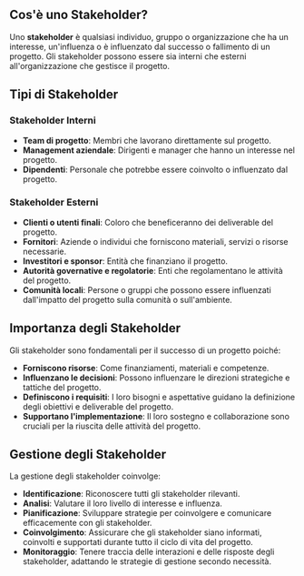
## Cos'è uno Stakeholder?
Uno **stakeholder** è qualsiasi individuo, gruppo o organizzazione che ha un interesse, un'influenza o è influenzato dal successo o fallimento di un progetto. Gli stakeholder possono essere sia interni che esterni all'organizzazione che gestisce il progetto.

## Tipi di Stakeholder
### Stakeholder Interni
- **Team di progetto**: Membri che lavorano direttamente sul progetto.
- **Management aziendale**: Dirigenti e manager che hanno un interesse nel progetto.
- **Dipendenti**: Personale che potrebbe essere coinvolto o influenzato dal progetto.

### Stakeholder Esterni
- **Clienti o utenti finali**: Coloro che beneficeranno dei deliverable del progetto.
- **Fornitori**: Aziende o individui che forniscono materiali, servizi o risorse necessarie.
- **Investitori e sponsor**: Entità che finanziano il progetto.
- **Autorità governative e regolatorie**: Enti che regolamentano le attività del progetto.
- **Comunità locali**: Persone o gruppi che possono essere influenzati dall'impatto del progetto sulla comunità o sull'ambiente.

## Importanza degli Stakeholder
Gli stakeholder sono fondamentali per il successo di un progetto poiché:
- **Forniscono risorse**: Come finanziamenti, materiali e competenze.
- **Influenzano le decisioni**: Possono influenzare le direzioni strategiche e tattiche del progetto.
- **Definiscono i requisiti**: I loro bisogni e aspettative guidano la definizione degli obiettivi e deliverable del progetto.
- **Supportano l'implementazione**: Il loro sostegno e collaborazione sono cruciali per la riuscita delle attività del progetto.

## Gestione degli Stakeholder
La gestione degli stakeholder coinvolge:
- **Identificazione**: Riconoscere tutti gli stakeholder rilevanti.
- **Analisi**: Valutare il loro livello di interesse e influenza.
- **Pianificazione**: Sviluppare strategie per coinvolgere e comunicare efficacemente con gli stakeholder.
- **Coinvolgimento**: Assicurare che gli stakeholder siano informati, coinvolti e supportati durante tutto il ciclo di vita del progetto.
- **Monitoraggio**: Tenere traccia delle interazioni e delle risposte degli stakeholder, adattando le strategie di gestione secondo necessità.
